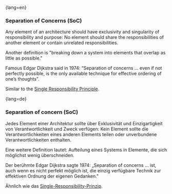 {lang=en}
### Separation of Concerns (SoC)

Any element of an architecture should have exclusivity and singularity of responsibility and purpose: No element should share the responsibilities of another element or contain unrelated responsibilities.

  Another definition is "breaking down a system into elements that overlap
  as little as possible."

  Famous Edgar Dijkstra said in 1974: “Separation of concerns ... even if not perfectly possible, is the only available technique for effective ordering of one’s thoughts”.

  Similar to the [Single Responsibility Principle](#term-single-responsibility-principle).


{lang=de}
### Separation of concern (SoC)

Jedes Element einer Architektur sollte über Exklusivität und
Einzigartigkeit von Verantwortlichkeit und Zweck verfügen: Kein
Element sollte die Verantwortlichkeiten eines anderen Elements teilen
oder unverbundene Verantwortlichkeiten enthalten.

Eine weitere Definition lautet: Aufteilung eines Systems in Elemente,
die sich möglichst wenig überschneiden.

Der berühmte Edgar Dijkstra sagte 1974: „Separation of concerns ...
ist, auch wenn es nicht perfekt möglich ist, die einzig verfügbare
Technik zur effektiven Ordnung der eigenen Gedanken."

Ähnlich wie das [Single-Responsibility-Prinzip](#_bookmark188).

